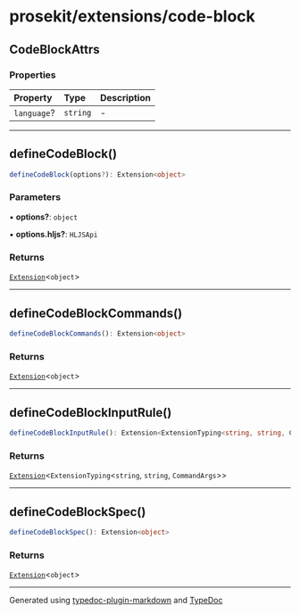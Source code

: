 # prosekit/extensions/code-block

<a id="codeblockattrs" name="codeblockattrs"></a>

## CodeBlockAttrs

### Properties

| Property | Type | Description |
| :------ | :------ | :------ |
| `language`? | `string` | - |

***

<a id="definecodeblock" name="definecodeblock"></a>

## defineCodeBlock()

```ts
defineCodeBlock(options?): Extension<object>
```

### Parameters

▪ **options?**: `object`

▪ **options.hljs?**: `HLJSApi`

### Returns

[`Extension`](../core.md#extensiont)\<`object`\>

***

<a id="definecodeblockcommands" name="definecodeblockcommands"></a>

## defineCodeBlockCommands()

```ts
defineCodeBlockCommands(): Extension<object>
```

### Returns

[`Extension`](../core.md#extensiont)\<`object`\>

***

<a id="definecodeblockinputrule" name="definecodeblockinputrule"></a>

## defineCodeBlockInputRule()

```ts
defineCodeBlockInputRule(): Extension<ExtensionTyping<string, string, CommandArgs>>
```

### Returns

[`Extension`](../core.md#extensiont)\<`ExtensionTyping`\<`string`, `string`, `CommandArgs`\>\>

***

<a id="definecodeblockspec" name="definecodeblockspec"></a>

## defineCodeBlockSpec()

```ts
defineCodeBlockSpec(): Extension<object>
```

### Returns

[`Extension`](../core.md#extensiont)\<`object`\>

***

Generated using [typedoc-plugin-markdown](https://www.npmjs.com/package/typedoc-plugin-markdown) and [TypeDoc](https://typedoc.org/)
